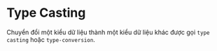 # Type Casting

Chuyển đổi một kiểu dữ liệu thành một kiểu dữ liệu khác được gọi `type casting` hoặc `type-conversion`.
